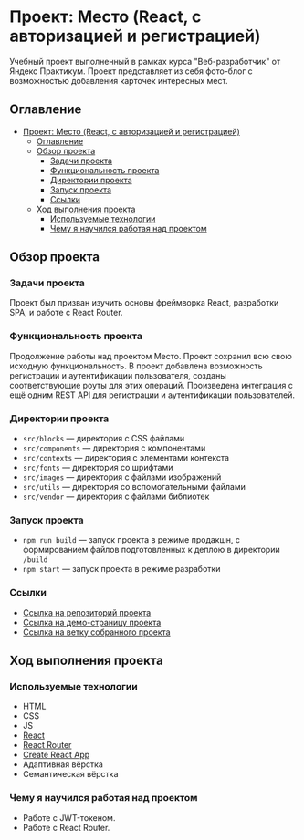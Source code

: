 # Проект: Место (React, с авторизацией и регистрацией)

Учебный проект выполненный в рамках курса "Веб-разработчик" от Яндекс Практикум. Проект представляет из себя фото-блог с возможностью добавления карточек интересных мест.

## Оглавление

-   [Проект: Место (React, с авторизацией и регистрацией)](#проект-место-react-с-авторизацией-и-регистрацией)
    -   [Оглавление](#оглавление)
    -   [Обзор проекта](#обзор-проекта)
        -   [Задачи проекта](#задачи-проекта)
        -   [Функциональность проекта](#функциональность-проекта)
        -   [Директории проекта](#директории-проекта)
        -   [Запуск проекта](#запуск-проекта)
        -   [Ссылки](#ссылки)
    -   [Ход выполнения проекта](#ход-выполнения-проекта)
        -   [Используемые технологии](#используемые-технологии)
        -   [Чему я научился работая над проектом](#чему-я-научился-работая-над-проектом)

## Обзор проекта

### Задачи проекта

Проект был призван изучить основы фреймворка React, разработки SPA, и работе с React Router.

### Функциональность проекта

Продолжение работы над проектом Место. Проект сохранил всю свою исходную функциональность. В проект добавлена возможность регистрации и аутентификации пользователя, созданы соответствующие роуты для этих операций. Произведена интеграция с ещё одним REST API для регистрации и аутентификации пользователей.

### Директории проекта

-   `src/blocks` — директория с CSS файлами
-   `src/components` — директория с компонентами
-   `src/contexts` — директория с элементами контекста
-   `src/fonts` — директория со шрифтами
-   `src/images` — директория с файлами изображений
-   `src/utils` — директория со вспомогательными файлами
-   `src/vendor` — директория с файлами библиотек

### Запуск проекта

-   `npm run build` — запуск проекта в режиме продакшн, с формированием файлов подготовленных к деплою в директории `/build`
-   `npm start` — запуск проекта в режиме разработки

### Ссылки

-   [Ссылка на репозиторий проекта]()
-   [Ссылка на демо-страницу проекта]()
-   [Ссылка на ветку собранного проекта]()

## Ход выполнения проекта

### Используемые технологии

-   HTML
-   CSS
-   JS
-   [React](https://react.dev/)
-   [React Router](https://reactrouter.com/en/main)
-   [Create React App](https://create-react-app.dev/)
-   Адаптивная вёрстка
-   Семантическая вёрстка

### Чему я научился работая над проектом

-   Работе с JWT-токеном.
-   Работе с React Router.

